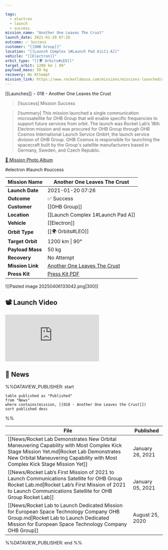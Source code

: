 ```yaml
---

tags:
  - electron
  - launch
  - success
mission_name: "Another One Leaves The Crust"
launch_date: 2021-01-20 07:26
outcome: ✅ Success
customer: "[[OHB Group]]"
location: "[[Launch Complex 1#Launch Pad A|LC1-A]]"
vehicle: "[[Electron]]"
orbit_type: "[[🌍 Orbits#LEO]]"
target_orbit: 1200 km | 90°
payload_mass: 50 kg
recovery: No Attempt
mission_link: https://www.rocketlabusa.com/missions/missions-launched/another-one-leaves-the-crust/
---
```

[[Launches]]  <span style="color: LightSlateGray">></span>  018 - Another One Leaves the Crust

>[!success] Mission Success

>[!summary]
This mission launched a single communication microsatellite for OHB Group that will enable specific frequencies to support future services from orbit. The launch was Rocket Lab’s 18th Electron mission and was procured for OHB Group through OHB Cosmos International Launch Service GmbH, the launch service division of OHB Group. OHB Cosmos is responsible for launching the spacecraft built by the Group's satellite manufacturers based in Germany, Sweden, and Czech Republic.
>
[📸 Mission Photo Album](https://www.flickr.com/photos/rocketlab/albums/72177720302069738/)

#electron #launch #success

| **Mission Name** | Another One Leaves The Crust                                                                                          |
| ---------------- | --------------------------------------------------------------------------------------------------------------------- |
| **Launch Date**  | 2021-01-20 07:26                                                                                                      |
| **Outcome**      | ✅ Success                                                                                                             |
| **Customer**     | [[OHB Group]]                                                                                                         |
| **Location**     | [[Launch Complex 1#Launch Pad A]]                                                                                     |
| **Vehicle**      | [[Electron]]                                                                                                          |
| **Orbit Type**   | [[🌍 Orbits#LEO]]                                                                                                     |
| **Target Orbit** | 1200 km &#124; 90°                                                                                                    |
| **Payload Mass** | 50 kg                                                                                                                 |
| **Recovery**     | No Attempt                                                                                                            |
| **Mission Link** | [Another One Leaves The Crust](https://www.rocketlabusa.com/missions/missions-launched/another-one-leaves-the-crust/) |
| **Press Kit**    | [Press Kit PDF](https://rocketlabcorp.com/assets/Uploads/Rocket-Lab-Another-One-Leaves-The-Crust-Press-Kit2.pdf)      |

![[Pasted image 20250406133042.png|300]]

## 📽️ Launch Video

<div class="responsive-video">
<iframe src="https://www.youtube.com/embed/NQyNuF-Du7c" title="Rocket Lab&#39;s Electron - Another One Leaves The Crust Mission" frameborder="0" allow="accelerometer; autoplay; clipboard-write; encrypted-media; gyroscope; picture-in-picture; web-share" referrerpolicy="strict-origin-when-cross-origin" allowfullscreen></iframe>     
</div>

## 📰 News
%%DATAVIEW_PUBLISHER: start
```
table published as "Published"
from "News"
where contains(mission, [[018 - Another One Leaves the Crust]])
sort published desc
```
%%

| File                                                                                                                                                                                                                 | Published        |
| -------------------------------------------------------------------------------------------------------------------------------------------------------------------------------------------------------------------- | ---------------- |
| [[News/Rocket Lab Demonstrates New Orbital Maneuvering Capability with Most Complex Kick Stage Mission Yet.md\|Rocket Lab Demonstrates New Orbital Maneuvering Capability with Most Complex Kick Stage Mission Yet]] | January 26, 2021 |
| [[News/Rocket Lab’s First Mission of 2021 to Launch Communications Satellite for OHB Group  Rocket Lab.md\|Rocket Lab’s First Mission of 2021 to Launch Communications Satellite for OHB Group  Rocket Lab]]         | January 05, 2021 |
| [[News/Rocket Lab to Launch Dedicated Mission for European Space Technology Company OHB Group.md\|Rocket Lab to Launch Dedicated Mission for European Space Technology Company OHB Group]]                           | August 25, 2020  |

%%DATAVIEW_PUBLISHER: end %%